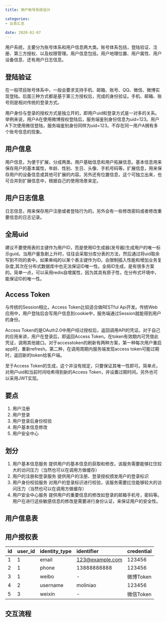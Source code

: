 ```yaml
---
title: 用户帐号系统设计

categories:
- 业务汇总

date: 2020-02-07
---
```

用户系统，主要分为账号体系和用户信息两大类。账号体系包括，登陆验证、注册、第三方授权、以及权限管理。用户信息包括，用户地理位置、用户属性、用户设备信息、还有用户日志信息。

## 登陆验证
在一般项目账号体系中，一般会要求支持手机、邮箱、账号、QQ、微信、微博实现登陆。后面三种方式都是基于第三方授权后，完成的身份验证。手机、邮箱、账号则是相对传统的登录方式。

用户身份与登录的授权方式是独立开的，即用户uid和登录方式是一对多的关系。举例来说，用户A在使用微博授权登陆后，服务端鉴别身份信息为uid=123。用户A下次使用微信登陆，服务端鉴别身份同样为uid=123。不存在同一用户A拥有多个账号信息的现象。

## 用户信息
用户信息，为便于扩展，分成两类。用户基础信息和用户拓展信息。基本信息用来保存用户的基本属性，年龄、性别、生日、头像、手机号码等。扩展信息，用来保存用户的设备信息或其他可扩展的内容。另外还有位置信息，这个可独立出来，也可合并到扩展信息中，根据自己的使用场景来定。

## 用户日志信息
日志信息，用来保存用户注册或者登陆行为的。另外会有一些修改密码或者修改重要信息的日志记录。

## 全局uid
建议不要使用表的主键作为用户ID，而是使用ID生成器(发号器)生成用户的唯一标示guid。当用户量急剧上升时，往往会采取分库分表的方法，然后通过将uid取余写到不同的表中。如果单纯的以某个表主键作为ID。会限制插入性能和增加业务复杂度,其次在分布式数据库中也无法保证ID唯一性。全局ID生成，是有很多方案的。简单一点，可以采用redis自增属性，因为其具有原子性，在分布式坏境中，能保证ID的唯一性。

## Access Token
与传统的Session相比，Access Token比较适合做RESTful Api开发。传统Web应用中，用户登陆后会写用户信息到cookie中，服务端通过Session就能得到用户的身份。

Access Token的是OAuth2.0中用户经过授权后，返回调用API的凭证。对于自己的应用来讲，用户在登录后，即返回Access Token。在token有效期内可凭借此凭证，调用其他接口。对于accesstoken的刷新有两种方案，第一种每次用户重启app时，重新refresh。第二种，在调用周期内服务端发现access token可能过期时，返回新的token给客户端。

至于Access Token的生成，这个并没有规定，只要保证其唯一性即可。简单点，对用户uid和当前时间哈希得到新的Access Token，并设置过期时间。另外也可以采用JWT实现。

## 要点
1. 用户注册
1. 用户登录
1. 用户登录后身份校验
1. 用户基本信息修改
1. 用户安全中心

## 划分
1. 用户基本信息服务
    提供用户的基本信息的获取和修改，该服务需要能够扛住较大的访问压力（当然也可以在调用方做缓存）
1. 用户的注册和登录服务
    提供用户的注册、登录授权颁发用户的登录标识
1. 用户身份校验服务
    对用户的登录标识进行校验，该服务需要扛住能够较大的访问压力（当然也可以在调用方做缓存）
1. 用户安全中心服务
    提供用户的重要信息的修改如登录的邮箱手机号，密码等。用户在进行这些敏感信息的修改是需要进行身份认证，来保证用户的安全性。

## 用户信息表


## 用户授权表
|id|user_id|identity_type|identifier|credential|
|:--|:--|:--|:--|:--|
|1|1|email|123@example.com|123456|
|2|1|phone|13888888888|123456|
|3|1|weibo|-|微博Token|
|4|2|username|moliniao|123456|
|5|3|weixin|-|微信Token|

## 交互流程
